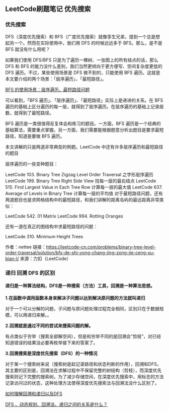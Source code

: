 ## LeetCode刷题笔记 优先搜索

### 优先搜索

DFS（深度优先搜索）和 BFS（广度优先搜索）就像孪生兄弟，提到一个总是想起另一个。然而在实际使用中，我们用 DFS 的时候远远多于 BFS。那么，是不是 BFS 就没有什么用呢？

如果我们使用 DFS/BFS 只是为了遍历一棵树、一张图上的所有结点的话，那么 DFS 和 BFS 的能力没什么差别，我们当然更倾向于更方便写、空间复杂度更低的 DFS 遍历。不过，某些使用场景是 DFS 做不到的，只能使用 BFS 遍历。这就是本文要介绍的两个场景：「层序遍历」、「最短路径」。

[BFS 的使用场景：层序遍历、最短路径问题](https://mp.weixin.qq.com/s?__biz=MzA5ODk3ODA4OQ==&mid=2648167212&idx=1&sn=6af5ffe5b69075b21bb4743ddcee4e7c&chksm=88aa236abfddaa7cae70b42edb299d0a52d9f1cc4fc1fdba1116972fc0ca0275b8bfdf10851b&token=1607921395&lang=zh_CN#rd)

可以看到，「BFS 遍历」、「层序遍历」、「最短路径」实际上是递进的关系。在 BFS 遍历的基础上区分遍历的每一层，就得到了层序遍历。在层序遍历的基础上记录层数，就得到了最短路径。

BFS 遍历是一类很值得反复体会和练习的题目。一方面，BFS 遍历是一个经典的基础算法，需要重点掌握。另一方面，我们需要能根据题意分析出题目是要求最短路径，知道是要做 BFS 遍历。

本文讲解的只是两道非常典型的例题。LeetCode 中还有许多层序遍历和最短路径的题目

层序遍历的一些变种题目：

LeetCode 103. Binary Tree Zigzag Level Order Traversal 之字形层序遍历
LeetCode 199. Binary Tree Right Side View 找每一层的最右结点
LeetCode 515. Find Largest Value in Each Tree Row 计算每一层的最大值
LeetCode 637. Average of Levels in Binary Tree 计算每一层的平均值
对于最短路径问题，还有两道题目也是求网格结构中的最短路径，和我们讲解的距离岛屿的最远距离非常类似：

LeetCode 542. 01 Matrix
LeetCode 994. Rotting Oranges

还有一道在真正的图结构中求最短路径的问题：

LeetCode 310. Minimum Height Trees

作者：nettee
链接：https://leetcode-cn.com/problems/binary-tree-level-order-traversal/solution/bfs-de-shi-yong-chang-jing-zong-jie-ceng-xu-bian-l/
来源：力扣（LeetCode）



### 递归 回溯 DFS 的区别

#### 递归是一种算法结构，DFS是一种搜索（方法）工具，回溯是一种算法思想。
**1.在函数中调用函数本身来解决子问题以达到解决原问题的方法就叫递归**

​	对于一个可以分解的问题，子问题与原问题处理过程完全相同，区别只在于数据规模，可以用递归来解。。

**2.回溯就是通过不同的尝试来搜索问题的解。**

​	有点类似于穷举（搜索全部解空间），但是和穷举不同的是回溯会“剪枝”，对已经知道错误的结果没必要再枚举接下来的答案了。

**3.回溯搜索是深度优先搜索（DFS）的一种情况**

​	对于某一个搜索树来说（搜索树是起记录路径和状态判断的作用），回溯和DFS，其主要的区别是，回溯法在求解过程中不保留完整的树结构（剪枝），而深度优先搜索则记下完整的搜索树。
​	为了减少存储空间，在深度优先搜索中，用标志的方法记录访问过的状态，这种处理方法使得深度优先搜索法与回溯法没什么区别了。

[如何理解回溯和递归以及DFS](https://leetcode-cn.com/circle/discuss/8uubaL/view/kg2lF1/)

[DFS 、动态规划、回溯法、递归之间的关系是什么？](https://www.zhihu.com/question/266403334?sort=created)

